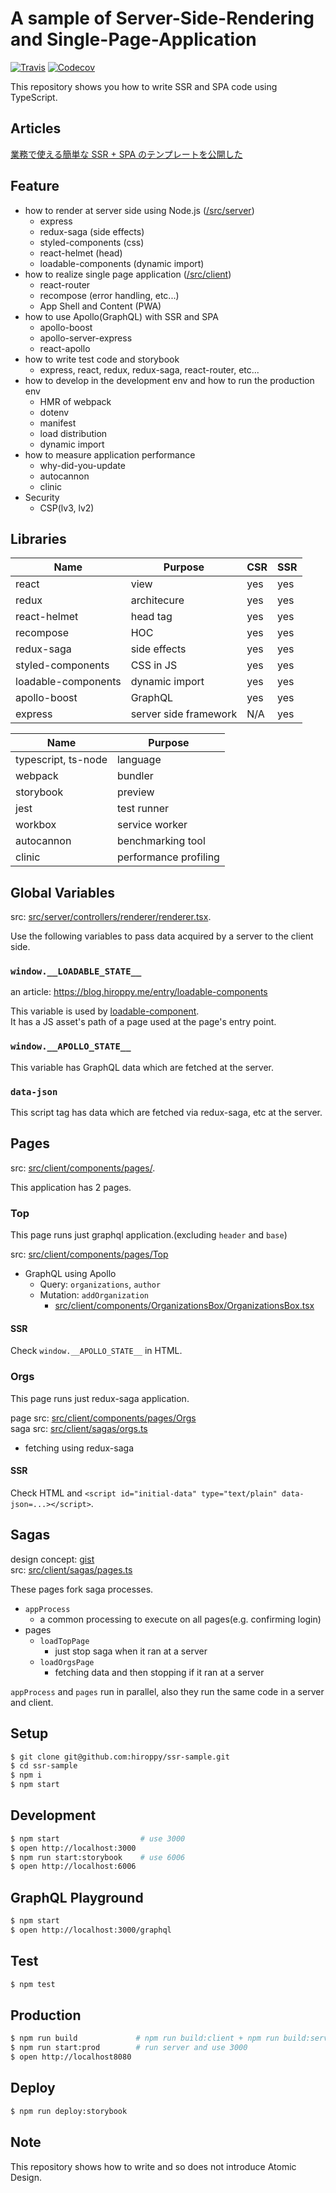 # A sample of Server-Side-Rendering and Single-Page-Application

[![Travis](https://img.shields.io/travis/hiroppy/ssr-sample/master.svg?style=flat-square)](https://travis-ci.org/hiroppy/ssr-sample)
[![Codecov](https://img.shields.io/codecov/c/github/hiroppy/ssr-sample.svg?style=flat-square)](https://codecov.io/gh/hiroppy/ssr-sample)

This repository shows you how to write SSR and SPA code using TypeScript.

## Articles

[業務で使える簡単な SSR + SPA のテンプレートを公開した](http://blog.hiroppy.me/entry/ssr-sample)

## Feature

- how to render at server side using Node.js ([/src/server](/src/server))
  - express
  - redux-saga (side effects)
  - styled-components (css)
  - react-helmet (head)
  - loadable-components (dynamic import)
- how to realize single page application ([/src/client](/src/client))
  - react-router
  - recompose (error handling, etc...)
  - App Shell and Content (PWA)
- how to use Apollo(GraphQL) with SSR and SPA
  - apollo-boost
  - apollo-server-express
  - react-apollo
- how to write test code and storybook
  - express, react, redux, redux-saga, react-router, etc...
- how to develop in the development env and how to run the production env
  - HMR of webpack
  - dotenv
  - manifest
  - load distribution
  - dynamic import
- how to measure application performance
  - why-did-you-update
  - autocannon
  - clinic
- Security
  - CSP(lv3, lv2)

## Libraries

| Name                | Purpose               | CSR | SSR |
| ------------------- | --------------------- | --- | --- |
| react               | view                  | yes | yes |
| redux               | architecure           | yes | yes |
| react-helmet        | head tag              | yes | yes |
| recompose           | HOC                   | yes | yes |
| redux-saga          | side effects          | yes | yes |
| styled-components   | CSS in JS             | yes | yes |
| loadable-components | dynamic import        | yes | yes |
| apollo-boost        | GraphQL               | yes | yes |
| express             | server side framework | N/A | yes |

| Name                | Purpose               |
| ------------------- | --------------------- |
| typescript, ts-node | language              |
| webpack             | bundler               |
| storybook           | preview               |
| jest                | test runner           |
| workbox             | service worker        |
| autocannon          | benchmarking tool     |
| clinic              | performance profiling |

## Global Variables

src: [src/server/controllers/renderer/renderer.tsx](src/server/controllers/renderer/renderer.tsx).

Use the following variables to pass data acquired by a server to the client side.

### `window.__LOADABLE_STATE__`

an article: https://blog.hiroppy.me/entry/loadable-components

This variable is used by [loadable-component](https://github.com/smooth-code/loadable-components).  
It has a JS asset's path of a page used at the page's entry point.

### `window.__APOLLO_STATE__`

This variable has GraphQL data which are fetched at the server.

### `data-json`

This script tag has data which are fetched via redux-saga, etc at the server.

## Pages

src: [src/client/components/pages/](src/client/components/pages/).

This application has 2 pages.

### Top

This page runs just graphql application.(excluding `header` and `base`)

src: [src/client/components/pages/Top](src/client/components/pages/Top)

- GraphQL using Apollo
  - Query: `organizations`, `author`
  - Mutation: `addOrganization`
    - [src/client/components/OrganizationsBox/OrganizationsBox.tsx](src/client/components/OrganizationsBox/OrganizationsBox.tsx)

#### SSR

Check `window.__APOLLO_STATE__` in HTML.

### Orgs

This page runs just redux-saga application.

page src: [src/client/components/pages/Orgs](src/client/components/pages/Orgs)  
saga src: [src/client/sagas/orgs.ts](src/client/sagas/orgs.ts)

- fetching using redux-saga

#### SSR

Check HTML and `<script id="initial-data" type="text/plain" data-json=...></script>`.

## Sagas

design concept: [gist](https://gist.github.com/hiroppy/9b5daf8da5cd639a62a917d536f5dfc5)  
src: [src/client/sagas/pages.ts](src/client/sagas/pages.ts)

These pages fork saga processes.

- `appProcess`
  - a common processing to execute on all pages(e.g. confirming login)
- pages
  - `loadTopPage`
    - just stop saga when it ran at a server
  - `loadOrgsPage`
    - fetching data and then stopping if it ran at a server

`appProcess` and `pages` run in parallel, also they run the same code in a server and client.

## Setup

```sh
$ git clone git@github.com:hiroppy/ssr-sample.git
$ cd ssr-sample
$ npm i
$ npm start
```

## Development

```sh
$ npm start                  # use 3000
$ open http://localhost:3000
$ npm run start:storybook    # use 6006
$ open http://localhost:6006
```

## GraphQL Playground

```sh
$ npm start
$ open http://localhost:3000/graphql
```

## Test

```sh
$ npm test
```

## Production

```sh
$ npm run build             # npm run build:client + npm run build:server
$ npm run start:prod        # run server and use 3000
$ open http://localhost8080
```

## Deploy

```sh
$ npm run deploy:storybook
```

## Note

This repository shows how to write and so does not introduce Atomic Design.
